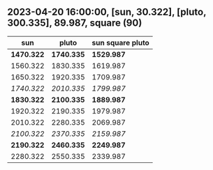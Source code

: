 2023-04-20 16:00:00, [sun, 30.322], [pluto, 300.335], 89.987, square (90)
-------------------
| sun | pluto | sun square pluto |
|-----|-------|-----------------|
| **1470.322** | **1740.335** | **1529.987** |
| 1560.322 | 1830.335 | 1619.987 |
| 1650.322 | 1920.335 | 1709.987 |
| *1740.322* | *2010.335* | *1799.987* |
| **1830.322** | **2100.335** | **1889.987** |
| 1920.322 | 2190.335 | 1979.987 |
| 2010.322 | 2280.335 | 2069.987 |
| *2100.322* | *2370.335* | *2159.987* |
| **2190.322** | **2460.335** | **2249.987** |
| 2280.322 | 2550.335 | 2339.987 |
